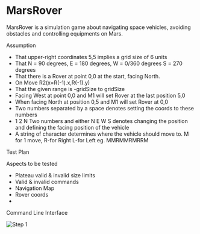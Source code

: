 # MarsRover
MarsRover is a simulation game about navigating space vehicles, avoiding obstacles and controlling equipments on Mars.

Assumption
- That  upper-right coordinates 5,5 implies a grid size of 6 units     
- That N = 90 degrees, E = 180 degrees, W = 0/360 degrees S = 270 degrees
- That there is a Rover at point 0,0 at the start, facing North.
- On Move R2(x=R(-1).x,R(-1).y)
- That the given range is -gridSize to gridSize
- Facing West at point 0,0 and M1 will set Rover at the last position 5,0
- When facing North at position 0,5 and M1 will set Rover at 0,0
- Two numbers separated by a space denotes setting the coords to these numbers
- 1 2 N Two numbers and either N E W S denotes changing the position and defining the facing position of the vehicle
- A string of character determines where the vehicle should move to. M for 1 move, R-for Right L-for Left eg. MMRMMRMRRM 

Test Plan

Aspects to be tested
- Plateau valid & invalid size limits
- Valid & invalid commands
- Navigation Map
- Rover coords
- 
Command Line Interface

![Step 1](https://https://github.com/shurelreynolds/marsrover/blob/main/mars1.png)
